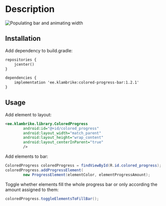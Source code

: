 # Description

![Populating bar and animating width](https://raw.github.com/klambrike/ColoredProgressBar/master/reference/colored_progress_bar_demo.gif "Populating bar and animating width")

## Installation
Add dependency to build.gradle:

```xml
repositories {
    jcenter()
}

dependencies {
    implementation 'ee.klambrike:colored-progress-bar:1.2.1'
}
```  
## Usage
Add element to layout:

```xml
<ee.klambrike.library.ColoredProgress
        android:id="@+id/colored_progress"
        android:layout_width="match_parent"
        android:layout_height="wrap_content"
        android:layout_centerInParent="true"
        />
```        
Add elements to bar:
   
```java
ColoredProgress coloredProgress = findViewById(R.id.colored_progress);
coloredProgress.addProgressElement(
        new ProgressElement(elementColor, elementProgressAmount);
```
Toggle whether elements fill the whole progress bar or only according the amount assigned to them:

```java
coloredProgress.toggleElementsToFillBar();
```
